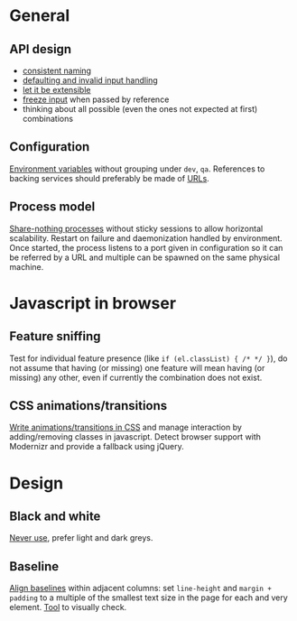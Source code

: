# General

## API design

* [consistent naming](http://coding.smashingmagazine.com/2012/10/09/designing-javascript-apis-usability/#consistency)
* [defaulting and invalid input handling](http://coding.smashingmagazine.com/2012/10/09/designing-javascript-apis-usability/#handling-arguments)
* [let it be extensible](http://coding.smashingmagazine.com/2012/10/09/designing-javascript-apis-usability/#extensibility)
* [freeze input](http://coding.smashingmagazine.com/2012/10/09/designing-javascript-apis-usability/#the-reference-horror) when passed by reference
* thinking about all possible (even the ones not expected at first) combinations

## Configuration

[Environment variables](http://www.12factor.net/config) without grouping under `dev`, `qa`. References to backing services should preferably be made of [URLs](http://www.12factor.net/backing-services).

## Process model

[Share-nothing processes](http://www.12factor.net/concurrency) without sticky sessions to allow horizontal scalability. Restart on failure and daemonization handled by environment. Once started, the process listens to a port given in configuration so it can be referred by a URL and multiple can be spawned on the same physical machine.

# Javascript in browser

## Feature sniffing

Test for individual feature presence (like `if (el.classList) { /* */ }`), do not assume that having (or missing) one feature will mean having (or missing) any other, even if currently the combination does not exist.

## CSS animations/transitions

[Write animations/transitions in CSS](http://coding.smashingmagazine.com/2012/11/19/building-relationship-between-css-javascript/) and manage interaction by adding/removing classes in javascript. Detect browser support with Modernizr and provide a fallback using jQuery.

# Design

## Black and white

[Never use](http://ianstormtaylor.com/design-tip-never-use-black/), prefer light and dark greys.

## Baseline

[Align baselines](http://coding.smashingmagazine.com/2012/12/17/css-baseline-the-good-the-bad-and-the-ugly/) within adjacent columns: set `line-height` and `margin + padding` to a multiple of the smallest text size in the page for each and very element. [Tool](https://github.com/jkeyes/baseline) to visually check.